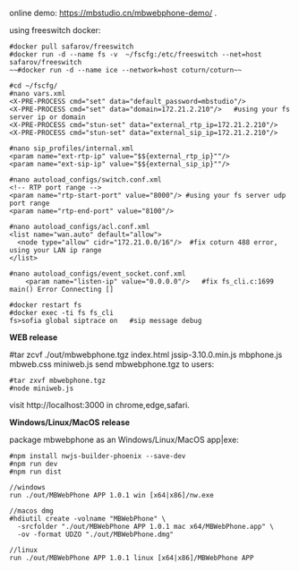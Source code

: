 online demo: https://mbstudio.cn/mbwebphone-demo/ .

using freeswitch docker:
```
#docker pull safarov/freeswitch
#docker run -d --name fs -v  ~/fscfg:/etc/freeswitch --net=host safarov/freeswitch
~~#docker run -d --name ice --network=host coturn/coturn~~  

#cd ~/fscfg/
#nano vars.xml
<X-PRE-PROCESS cmd="set" data="default_password=mbstudio"/>
<X-PRE-PROCESS cmd="set" data="domain=172.21.2.210"/>   #using your fs server ip or domain
<X-PRE-PROCESS cmd="stun-set" data="external_rtp_ip=172.21.2.210"/>
<X-PRE-PROCESS cmd="stun-set" data="external_sip_ip=172.21.2.210"/> 

#nano sip_profiles/internal.xml
<param name="ext-rtp-ip" value="$${external_rtp_ip}""/>
<param name="ext-sip-ip" value="$${external_sip_ip}""/>

#nano autoload_configs/switch.conf.xml
<!-- RTP port range -->
<param name="rtp-start-port" value="8000"/> #using your fs server udp port range
<param name="rtp-end-port" value="8100"/>

#nano autoload_configs/acl.conf.xml 
<list name="wan.auto" default="allow">
  <node type="allow" cidr="172.21.0.0/16"/>  #fix coturn 488 error, using your LAN ip range
</list>   

#nano autoload_configs/event_socket.conf.xml  
    <param name="listen-ip" value="0.0.0.0"/>   #fix fs_cli.c:1699 main() Error Connecting []  

#docker restart fs
#docker exec -ti fs fs_cli
fs>sofia global siptrace on   #sip message debug
```

__WEB release__

#tar zcvf ./out/mbwebphone.tgz index.html jssip-3.10.0.min.js mbphone.js mbweb.css miniweb.js
send mbwebphone.tgz to users:
```
#tar zxvf mbwebphone.tgz
#node miniweb.js
```
visit http://localhost:3000 in chrome,edge,safari.

__Windows/Linux/MacOS release__

package mbwebphone as an Windows/Linux/MacOS app|exe:
```
#npm install nwjs-builder-phoenix --save-dev
#npm run dev
#npm run dist

//windows
run ./out/MBWebPhone APP 1.0.1 win [x64|x86]/nw.exe

//macos dmg
#hdiutil create -volname "MBWebPhone" \
  -srcfolder "./out/MBWebPhone APP 1.0.1 mac x64/MBWebPhone.app" \
  -ov -format UDZO "./out/MBWebPhone.dmg"

//linux
run ./out/MBWebPhone APP 1.0.1 linux [x64|x86]/MBWebPhone APP
```